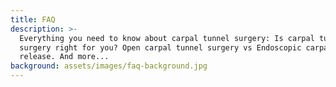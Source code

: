 ```yaml
---
title: FAQ
description: >-
  Everything you need to know about carpal tunnel surgery: Is carpal tunnel
  surgery right for you? Open carpal tunnel surgery vs Endoscopic carpal tunnel
  release. And more...
background: assets/images/faq-background.jpg
---
```

